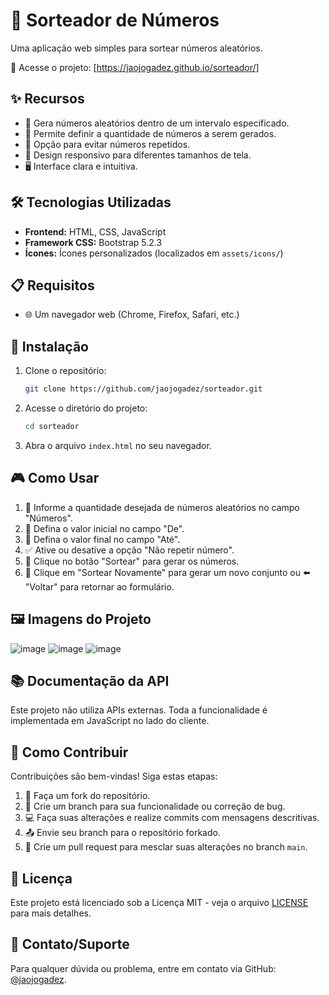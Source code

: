 # 🎲 Sorteador de Números

Uma aplicação web simples para sortear números aleatórios.

🔗 Acesse o projeto: [https://jaojogadez.github.io/sorteador/]

## ✨ Recursos

* 🎯 Gera números aleatórios dentro de um intervalo especificado.
* 🔢 Permite definir a quantidade de números a serem gerados.
* 🚫 Opção para evitar números repetidos.
* 📱 Design responsivo para diferentes tamanhos de tela.
* 🖥️ Interface clara e intuitiva.

## 🛠️ Tecnologias Utilizadas

* **Frontend:** HTML, CSS, JavaScript
* **Framework CSS:** Bootstrap 5.2.3
* **Ícones:** Ícones personalizados (localizados em `assets/icons/`)

## 📋 Requisitos

* 🌐 Um navegador web (Chrome, Firefox, Safari, etc.)

## 🚀 Instalação

1. Clone o repositório:
   ```bash
   git clone https://github.com/jaojogadez/sorteador.git
   ```
2. Acesse o diretório do projeto:
   ```bash
   cd sorteador
   ```
3. Abra o arquivo `index.html` no seu navegador.

## 🎮 Como Usar

1. 📝 Informe a quantidade desejada de números aleatórios no campo "Números".
2. 🔢 Defina o valor inicial no campo "De".
3. 🔢 Defina o valor final no campo "Até".
4. ✅ Ative ou desative a opção "Não repetir número".
5. 🎲 Clique no botão "Sortear" para gerar os números.
6. 🔄 Clique em "Sortear Novamente" para gerar um novo conjunto ou ⬅️ "Voltar" para retornar ao formulário.

## 🖼️ Imagens do Projeto
![image](https://github.com/user-attachments/assets/fa1fc52b-054d-4b05-a6bf-463e7627cade)
![image](https://github.com/user-attachments/assets/73b39e34-e309-4e87-b87d-17e7366ea695)
![image](https://github.com/user-attachments/assets/d2580e8a-6d28-410c-ae2c-ab0d93ab9747)



## 📚 Documentação da API

Este projeto não utiliza APIs externas. Toda a funcionalidade é implementada em JavaScript no lado do cliente.

## 🤝 Como Contribuir

Contribuições são bem-vindas! Siga estas etapas:

1. 🍴 Faça um fork do repositório.
2. 🌱 Crie um branch para sua funcionalidade ou correção de bug.
3. 💻 Faça suas alterações e realize commits com mensagens descritivas.
4. 📤 Envie seu branch para o repositório forkado.
5. 🔁 Crie um pull request para mesclar suas alterações no branch `main`.

## 📜 Licença

Este projeto está licenciado sob a Licença MIT - veja o arquivo [LICENSE](LICENSE) para mais detalhes.

## 📩 Contato/Suporte

Para qualquer dúvida ou problema, entre em contato via GitHub: [@jaojogadez](https://github.com/jaojogadez).

